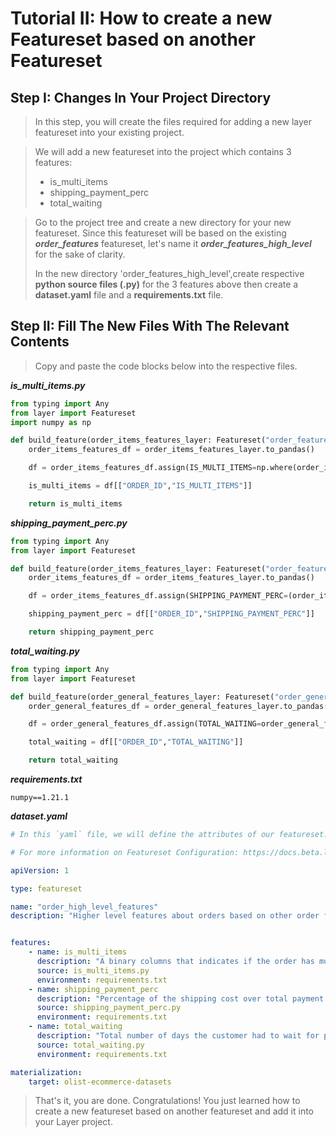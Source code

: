 # Tutorial II: How to create a new Featureset based on another Featureset

## Step I: Changes In Your Project Directory

> In this step, you will create the files required for adding a new layer featureset into your existing project.

> We will add a new featureset into the project which contains 3 features:
> - is_multi_items
> - shipping_payment_perc
> - total_waiting

> Go to the project tree and create a new directory for your new featureset. 
> Since this featureset will be based on the existing ***order_features*** featureset, 
> let's name it ***order_features_high_level*** for the sake of clarity.
>
> In the new directory 'order_features_high_level',create respective **python source files (.py)** for the 3 features above then create a **dataset.yaml** file and a **requirements.txt** file.

## Step II: Fill The New Files With The Relevant Contents
>Copy and paste the code blocks below into the respective files.

***is_multi_items.py***
```python
from typing import Any
from layer import Featureset
import numpy as np

def build_feature(order_items_features_layer: Featureset("order_features")) -> Any:
    order_items_features_df = order_items_features_layer.to_pandas()

    df = order_items_features_df.assign(IS_MULTI_ITEMS=np.where(order_items_features_df.TOTAL_ITEMS > 1.0, 1, 0))

    is_multi_items = df[["ORDER_ID","IS_MULTI_ITEMS"]]

    return is_multi_items
```
***shipping_payment_perc.py***
```python
from typing import Any
from layer import Featureset

def build_feature(order_items_features_layer: Featureset("order_features")) -> Any:
    order_items_features_df = order_items_features_layer.to_pandas()

    df = order_items_features_df.assign(SHIPPING_PAYMENT_PERC=(order_items_features_df.TOTAL_FREIGHT_PRICE / (order_items_features_df.TOTAL_PRODUCT_PRICE + order_items_features_df.TOTAL_FREIGHT_PRICE)) * 100)

    shipping_payment_perc = df[["ORDER_ID","SHIPPING_PAYMENT_PERC"]]

    return shipping_payment_perc
```

***total_waiting.py***
```python
from typing import Any
from layer import Featureset

def build_feature(order_general_features_layer: Featureset("order_general_features")) -> Any:
    order_general_features_df = order_general_features_layer.to_pandas()

    df = order_general_features_df.assign(TOTAL_WAITING=order_general_features_df.PAYMENT_APPROVEMENT_WAITING.astype(int) + order_general_features_df.DELIVERED_CARRIER_WAITING.astype(int))

    total_waiting = df[["ORDER_ID","TOTAL_WAITING"]]

    return total_waiting

```

***requirements.txt***
```text
numpy==1.21.1
```

***dataset.yaml***
```yaml
# In this `yaml` file, we will define the attributes of our featureset.

# For more information on Featureset Configuration: https://docs.beta.layer.co/docs/datacatalog/featuresets

apiVersion: 1

type: featureset

name: "order_high_level_features"
description: "Higher level features about orders based on other order featureset: order_features"


features:
    - name: is_multi_items
      description: "A binary columns that indicates if the order has multiple items (1) or not (0)."
      source: is_multi_items.py
      environment: requirements.txt
    - name: shipping_payment_perc
      description: "Percentage of the shipping cost over total payment."
      source: shipping_payment_perc.py
      environment: requirements.txt
    - name: total_waiting
      description: "Total number of days the customer had to wait for payment approvement and carrier to pick up the items of the order."
      source: total_waiting.py
      environment: requirements.txt

materialization:
    target: olist-ecommerce-datasets
```

> That's it, you are done. Congratulations! You just learned how to create a new featureset based on another featureset and add it into your Layer project.


